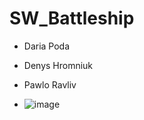 # SW_Battleship

- Daria Poda
- Denys Hromniuk
- Pawlo Ravliv

- ![image](https://media.discordapp.net/attachments/700054650728218785/789058801114415125/Battleships.png?width=705&height=272)
